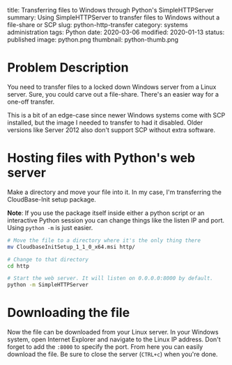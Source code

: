 title: Transferring files to Windows through Python's SimpleHTTPServer
summary: Using SimpleHTTPServer to transfer files to Windows without a file-share or SCP
slug: python-http-transfer
category: systems administration
tags: Python
date: 2020-03-06
modified: 2020-01-13
status: published
image: python.png
thumbnail: python-thumb.png


# Problem Description

You need to transfer files to a locked down Windows server from a Linux server.
Sure, you could carve out a file-share. There's an easier way for a one-off
transfer.

This is a bit of an edge-case since newer Windows systems come with SCP
installed, but the image I needed to transfer to had it disabled. Older
versions like Server 2012 also don't support SCP without extra software.



# Hosting files with Python's web server

Make a directory and move your file into it. In my case, I'm transferring the
CloudBase-Init setup package.

**Note**: If you use the package itself inside either a python script or
an interactive Python session you can change things like the listen IP and
port. Using `python -m` is just easier.

```bash
# Move the file to a directory where it's the only thing there
mv CloudbaseInitSetup_1_1_0_x64.msi http/

# Change to that directory
cd http

# Start the web server. It will listen on 0.0.0.0:8000 by default.
python -m SimpleHTTPServer
```

# Downloading the file

Now the file can be downloaded from your Linux server. In your Windows system,
open Internet Explorer and navigate to the Linux IP address. Don't forget to
add the `:8000` to specify the port. From here you can easily download the
file. Be sure to close the server (`CTRL+c`) when you're done.
